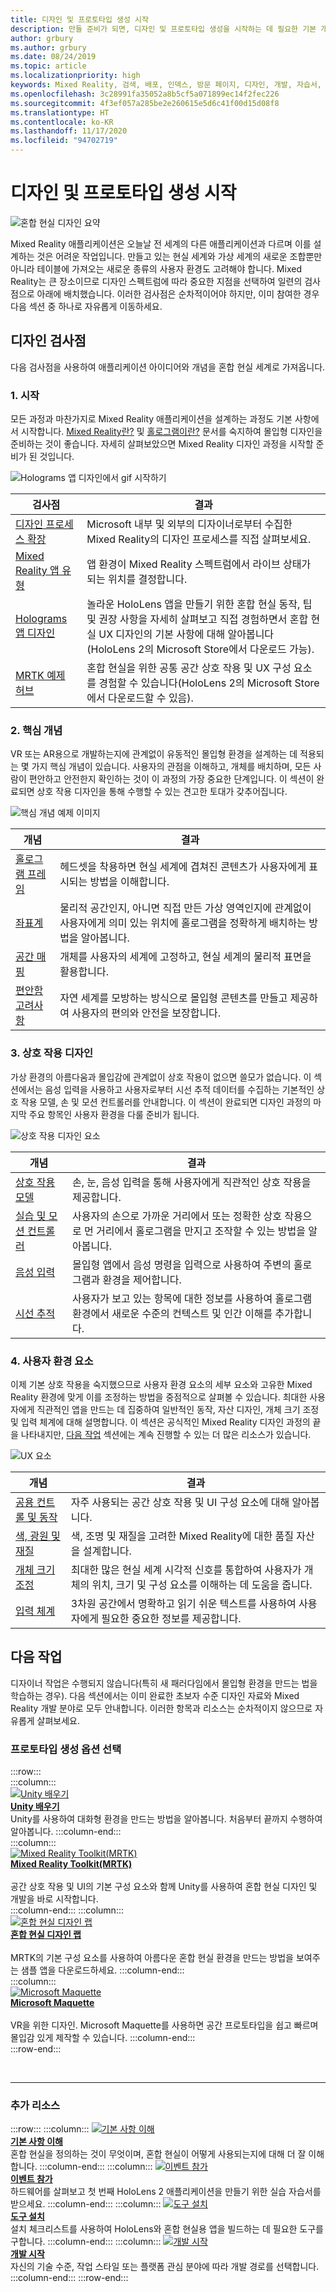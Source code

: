 ```yaml
---
title: 디자인 및 프로토타입 생성 시작
description: 만들 준비가 되면, 디자인 및 프로토타입 생성을 시작하는 데 필요한 기본 개념을 알아봅니다.
author: grbury
ms.author: grbury
ms.date: 08/24/2019
ms.topic: article
ms.localizationpriority: high
keywords: Mixed Reality, 검색, 배포, 인덱스, 방문 페이지, 디자인, 개발, 자습서, 샘플 앱, 기본 사항, 사례 연구, 리소스, HoloLens 방법, 오픈 소스 프로젝트, 핵심 개념, 상호 작용, 혼합 현실 헤드셋, windows mixed reality 헤드셋, 가상 현실 헤드셋, HoloLens, MRTK, Mixed Reality Toolkit
ms.openlocfilehash: 3c28991fa35052a8b5cf5a071899ec14f2fec226
ms.sourcegitcommit: 4f3ef057a285be2e260615e5d6c41f00d15d08f8
ms.translationtype: HT
ms.contentlocale: ko-KR
ms.lasthandoff: 11/17/2020
ms.locfileid: "94702719"
---
```

# <a name="start-designing-and-prototyping"></a>디자인 및 프로토타입 생성 시작

![혼합 현실 디자인 요약](images/design-hero-image.png)

Mixed Reality 애플리케이션은 오늘날 전 세계의 다른 애플리케이션과 다르며 이를 설계하는 것은 어려운 작업입니다. 만들고 있는 현실 세계와 가상 세계의 새로운 조합뿐만 아니라 테이블에 가져오는 새로운 종류의 사용자 환경도 고려해야 합니다. Mixed Reality는 큰 장소이므로 디자인 스펙트럼에 따라 중요한 지점을 선택하여 일련의 검사점으로 아래에 배치했습니다. 이러한 검사점은 순차적이어야 하지만, 이미 참여한 경우 다음 섹션 중 하나로 자유롭게 이동하세요.

## <a name="design-checkpoints"></a>디자인 검사점

다음 검사점을 사용하여 애플리케이션 아이디어와 개념을 혼합 현실 세계로 가져옵니다.

### <a name="1-getting-started"></a>1. 시작

모든 과정과 마찬가지로 Mixed Reality 애플리케이션을 설계하는 과정도 기본 사항에서 시작합니다. [Mixed Reality란?](../discover/mixed-reality.md) 및 [홀로그램이란?](../discover/hologram.md) 문서를 숙지하여 몰입형 디자인을 준비하는 것이 좋습니다. 자세히 살펴보았으면 Mixed Reality 디자인 과정을 시작할 준비가 된 것입니다.

![Holograms 앱 디자인에서 gif 시작하기](images/HandTracking2.gif)

|  검사점  |  결과  |
| --- | --- |
| [디자인 프로세스 확장](../discover/case-study-expanding-the-design-process-for-mixed-reality.md) | Microsoft 내부 및 외부의 디자이너로부터 수집한 Mixed Reality의 디자인 프로세스를 직접 살펴보세요. |
| [Mixed Reality 앱 유형](types-of-mixed-reality-apps.md) | 앱 환경이 Mixed Reality 스펙트럼에서 라이브 상태가 되는 위치를 결정합니다. |
| [Holograms 앱 디자인](https://www.microsoft.com/p/designing-holograms/9nxwnjklrzwd) | 놀라운 HoloLens 앱을 만들기 위한 혼합 현실 동작, 팁 및 권장 사항을 자세히 살펴보고 직접 경험하면서 혼합 현실 UX 디자인의 기본 사항에 대해 알아봅니다(HoloLens 2의 Microsoft Store에서 다운로드 가능). |
| [MRTK 예제 허브](https://www.microsoft.com/en-us/p/mrtk-examples-hub/9mv8c39l2sj4) | 혼합 현실을 위한 공통 공간 상호 작용 및 UX 구성 요소를 경험할 수 있습니다(HoloLens 2의 Microsoft Store에서 다운로드할 수 있음). |
### <a name="2-core-concepts"></a>2. 핵심 개념

VR 또는 AR용으로 개발하는지에 관계없이 유동적인 몰입형 환경을 설계하는 데 적용되는 몇 가지 핵심 개념이 있습니다. 사용자의 관점을 이해하고, 개체를 배치하며, 모든 사람이 편안하고 안전한지 확인하는 것이 이 과정의 가장 중요한 단계입니다. 이 섹션이 완료되면 상호 작용 디자인을 통해 수행할 수 있는 견고한 토대가 갖추어집니다.

![핵심 개념 예제 이미지](images/fragments-750px.jpg)

|  개념  |  결과  |
| --- | --- |
| [홀로그램 프레임](holographic-frame.md) | 헤드셋을 착용하면 현실 세계에 겹쳐진 콘텐츠가 사용자에게 표시되는 방법을 이해합니다. |
| [좌표계](coordinate-systems.md) | 물리적 공간인지, 아니면 직접 만든 가상 영역인지에 관계없이 사용자에게 의미 있는 위치에 홀로그램을 정확하게 배치하는 방법을 알아봅니다. |
| [공간 매핑](spatial-mapping.md) | 개체를 사용자의 세계에 고정하고, 현실 세계의 물리적 표면을 활용합니다. |
| [편안함 고려사항](comfort.md) | 자연 세계를 모방하는 방식으로 몰입형 콘텐츠를 만들고 제공하여 사용자의 편의와 안전을 보장합니다. |

### <a name="3-interaction-design"></a>3. 상호 작용 디자인

가상 환경의 아름다움과 몰입감에 관계없이 상호 작용이 없으면 쓸모가 없습니다. 이 섹션에서는 음성 입력을 사용하고 사용자로부터 시선 추적 데이터를 수집하는 기본적인 상호 작용 모델, 손 및 모션 컨트롤러를 안내합니다. 이 섹션이 완료되면 디자인 과정의 마지막 주요 항목인 사용자 환경을 다룰 준비가 됩니다.

![상호 작용 디자인 요소](images/UX_Hero_Manipulation.jpg)

|  개념  |  결과  |
| --- | --- |
| [상호 작용 모델](interaction-fundamentals.md) | 손, 눈, 음성 입력을 통해 사용자에게 직관적인 상호 작용을 제공합니다. |
| [실습 및 모션 컨트롤러](hands-and-tools.md) | 사용자의 손으로 가까운 거리에서 또는 정확한 상호 작용으로 먼 거리에서 홀로그램을 만지고 조작할 수 있는 방법을 알아봅니다. |
| [음성 입력 ](voice-input.md) | 몰입형 앱에서 음성 명령을 입력으로 사용하여 주변의 홀로그램과 환경을 제어합니다.  |
| [시선 추적](eye-tracking.md) | 사용자가 보고 있는 항목에 대한 정보를 사용하여 홀로그램 환경에서 새로운 수준의 컨텍스트 및 인간 이해를 추가합니다. |

### <a name="4-user-experience-elements"></a>4. 사용자 환경 요소

이제 기본 상호 작용을 숙지했으므로 사용자 환경 요소의 세부 요소와 고유한 Mixed Reality 환경에 맞게 이를 조정하는 방법을 중점적으로 살펴볼 수 있습니다. 최대한 사용자에게 직관적인 앱을 만드는 데 집중하여 일반적인 동작, 자산 디자인, 개체 크기 조정 및 입력 체계에 대해 설명합니다. 이 섹션은 공식적인 Mixed Reality 디자인 과정의 끝을 나타내지만, [다음 작업](#whats-next) 섹션에는 계속 진행할 수 있는 더 많은 리소스가 있습니다.

![UX 요소](images/UX_Hero_BoundingBox.jpg)

|  개념  |  결과  |
| --- | --- |
| [공용 컨트롤 및 동작](app-patterns-landingpage.md) | 자주 사용되는 공간 상호 작용 및 UI 구성 요소에 대해 알아봅니다. |
| [색, 광원 및 재질](color-light-and-materials.md) | 색, 조명 및 재질을 고려한 Mixed Reality에 대한 품질 자산을 설계합니다. |
| [개체 크기 조정](scale.md) | 최대한 많은 현실 세계 시각적 신호를 통합하여 사용자가 개체의 위치, 크기 및 구성 요소를 이해하는 데 도움을 줍니다. |
| [입력 체계](typography.md) | 3차원 공간에서 명확하고 읽기 쉬운 텍스트를 사용하여 사용자에게 필요한 중요한 정보를 제공합니다. |

## <a name="whats-next"></a>다음 작업

디자이너 작업은 수행되지 않습니다(특히 새 패러다임에서 몰입형 환경을 만드는 법을 학습하는 경우). 다음 섹션에서는 이미 완료한 초보자 수준 디자인 자료와 Mixed Reality 개발 분야로 모두 안내합니다. 이러한 항목과 리소스는 순차적이지 않으므로 자유롭게 살펴보세요.

### <a name="choose-a-prototyping-option"></a>프로토타입 생성 옵션 선택  

:::row:::   
    :::column:::    
       [![Unity 배우기](images/logo-unity.png)](https://learn.unity.com/)<br>
        **[Unity 배우기](https://learn.unity.com/)**<br>
        Unity를 사용하여 대화형 환경을 만드는 방법을 알아봅니다. 처음부터 끝까지 수행하여 알아봅니다.
    :::column-end:::    
    :::column:::    
        [![Mixed Reality Toolkit(MRTK)](images/74-12.png)](https://github.com/Microsoft/MixedRealityToolkit-Unity)<br>
        **[Mixed Reality Toolkit(MRTK)](https://github.com/Microsoft/MixedRealityToolkit-Unity)**<br>  
        공간 상호 작용 및 UI의 기본 구성 요소와 함께 Unity를 사용하여 혼합 현실 디자인 및 개발을 바로 시작합니다.   
    :::column-end:::
    :::column:::    
        [![혼합 현실 디자인 랩](images/74-13.png)](https://github.com/Microsoft/MRDL_Unity_PeriodicTable)<br>
        **[혼합 현실 디자인 랩](https://github.com/Microsoft/MRDL_Unity_PeriodicTable)**<br>  
        MRTK의 기본 구성 요소를 사용하여 아름다운 혼합 현실 환경을 만드는 방법을 보여주는 샘플 앱을 다운로드하세요.
    :::column-end:::        
    :::column:::    
        [![Microsoft Maquette](images/74-14.png)](https://www.maquette.ms/)<br>
        **[Microsoft Maquette](https://www.maquette.ms/)**<br>  
        VR을 위한 디자인. Microsoft Maquette를 사용하면 공간 프로토타입을 쉽고 빠르며 몰입감 있게 제작할 수 있습니다. 
    :::column-end:::    
:::row-end:::

<br>

---

### <a name="additional-resources"></a>추가 리소스

:::row:::
    :::column:::
       [![기본 사항 이해](images/74-15.png)](../discover/get-started-with-mr.md#understand-the-basics)<br>
        **[기본 사항 이해](../discover/get-started-with-mr.md#understand-the-basics)**<br>
        혼합 현실을 정의하는 것이 무엇이며, 혼합 현실이 어떻게 사용되는지에 대해 더 잘 이해합니다.
    :::column-end:::
    :::column:::
        [![이벤트 참가](images/74-16.png)](../whats-new/sf-academy-events.md)<br>
         **[이벤트 참가](../whats-new/sf-academy-events.md)**<br>
        하드웨어를 살펴보고 첫 번째 HoloLens 2 애플리케이션을 만들기 위한 실습 자습서를 받으세요.
    :::column-end:::
    :::column:::
        [![도구 설치](images/74-17.png)](../develop/install-the-tools.md)<br>
         **[도구 설치](../develop/install-the-tools.md)**<br>
        설치 체크리스트를 사용하여 HoloLens와 혼합 현실용 앱을 빌드하는 데 필요한 도구를 구합니다.
    :::column-end:::
    :::column:::
        [![개발 시작](images/74-18.png)](../develop/development.md)<br>
        **[개발 시작](../develop/development.md)**<br>
        자신의 기술 수준, 작업 스타일 또는 플랫폼 관심 분야에 따라 개발 경로를 선택합니다.
    :::column-end:::
:::row-end:::

<br>

<br>